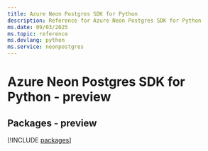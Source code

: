 ```yaml
---
title: Azure Neon Postgres SDK for Python
description: Reference for Azure Neon Postgres SDK for Python
ms.date: 09/03/2025
ms.topic: reference
ms.devlang: python
ms.service: neonpostgres
---
```

# Azure Neon Postgres SDK for Python - preview
## Packages - preview
[!INCLUDE [packages](neon-postgres-index.md)]